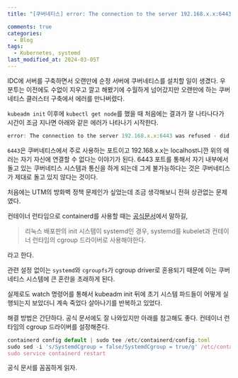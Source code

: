 ```yaml
---
title: "[쿠버네티스] error: The connection to the server 192.168.x.x:6443 was refused - did you specify the right host or port?"

comments: true
categories:
  - Blog
tags:
  - Kubernetes, systemd
last_modified_at: 2024-03-05T
---
```


IDC에 서버를 구축하면서 오랜만에 순정 서버에 쿠버네티스를 설치할 일이 생겼다. 우분투는 이전에도 수없이 지우고 깔고 해봤기에 수월하게 넘어갔지만 오랜만에 하는 쿠버네티스 클러스터 구축에서 에러를 만나버렸다.

`kubeadm init` 이후에 `kubectl get node`를 했을 때 처음에는 결과가 잘 나타나다가 시간이 조금 지나면 아래와 같은 에러가 나타나기 시작한다.

```javascript
error: The connection to the server 192.168.x.x:6443 was refused - did you specify the right host or port?
```

`6443`은 쿠버네티스에서 주로 사용하는 포트이고 192.168.x.x는 localhost니깐 위의 에러는 자기 자신에 연결할 수 없다는 이야기가 된다. 6443 포트를 통해서 자기 내부에서 돌고 있는 쿠버네티스 시스템과 통신을 하게 되는데 그게 불가능하다는 것은 쿠버네티스가 제대로 돌고 있지 않다는 것이다.

처음에는 UTM의 방화벽 정책 문제인가 싶었는데 조금 생각해보니 전혀 상관없는 문제였다.

컨테이너 런타임으로 containerd를 사용할 때는 [공식문서](https://kubernetes.io/ko/docs/setup/production-environment/container-runtimes/)에서 말하길,

> 리눅스 배포판의 init 시스템이 systemd인 경우, systemd를 kubelet과 컨테이너 런타임의 cgroup 드라이버로 사용해야한다.

라고 한다.

관련 설정 없이는 `systemd`와 `cgroupfs`가 cgroup driver로 혼용되기 때문에 이는 쿠버네티스 시스템에 큰 혼란을 초래하게 된다.

실제로도 watch 명령어를 통해서 kubeadm init 뒤에 초기 시스템 파드들이 어떻게 실행되는지 보았더니 계속 죽었다 살아나기를 반복하고 있었다.

해결 방법은 간단하다. 공식 문서에도 잘 나와있지만 아래를 참고해도 좋다. 컨테이너 런타임의 cgroup 드라이버를 설정해준다.

```javascript
containerd config default | sudo tee /etc/containerd/config.toml
sudo sed -i 's/SystemdCgroup = false/SystemdCgroup = true/g' /etc/containerd/config.toml
sudo service containerd restart
```

공식 문서를 꼼꼼하게 읽자.

